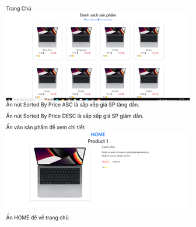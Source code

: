 Trang Chủ
![img.png](img.png)
Ấn nút Sorted By Price ASC là sắp xếp giá SP tăng dần.

Ấn nút Sorted By Price DESC là sắp xếp giá SP giảm dần.

Ấn vào sản phẩm để xem chi tiết
![img_1.png](img_1.png)

Ấn HOME để về trang chủ